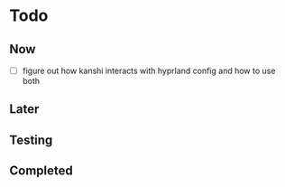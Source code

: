 # Todo

## Now
- [ ] figure out how kanshi interacts with hyprland config and how to use both

## Later

## Testing

## Completed
